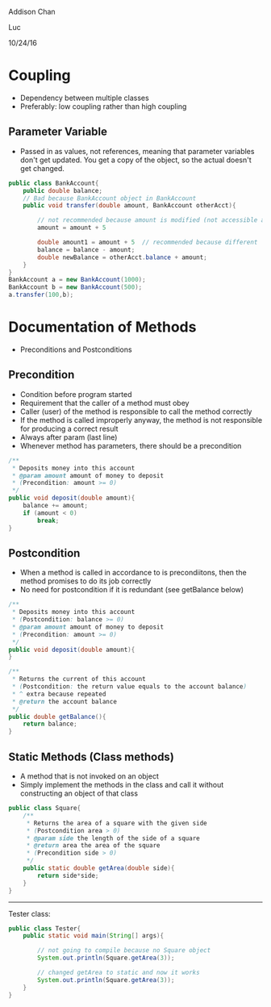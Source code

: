 Addison Chan

Luc

10/24/16

Coupling
=========
- Dependency between multiple classes
- Preferably: low coupling rather than high coupling

Parameter Variable
------------------
- Passed in as values, not references, meaning that parameter variables don't get updated. You get a copy of the object, so the actual doesn't get changed.

```java
public class BankAccount{
	public double balance;
	// Bad because BankAccount object in BankAccount
	public void transfer(double amount, BankAccount otherAcct){

		// not recommended because amount is modified (not accessible anymore)
		amount = amount + 5

		double amount1 = amount + 5  // recommended because different
		balance = balance - amount;
		double newBalance = otherAcct.balance + amount;
	}
}
BankAccount a = new BankAccount(1000);
BankAccount b = new BankAccount(500);
a.transfer(100,b);
```

Documentation of Methods
========================
- Preconditions and Postconditions

Precondition
-------------
- Condition before program started
- Requirement that the caller of a method must obey
- Caller (user) of the method is responsible to call the method correctly
-	If the method is called improperly anyway, the method is not responsible for producing a correct result
- Always after param (last line)
- Whenever method has parameters, there should be a precondition

```java
/**
 * Deposits money into this account
 * @param amount amount of money to deposit
 * (Precondition: amount >= 0)
 */
public void deposit(double amount){
	balance += amount;
	if (amount < 0)
		break;
}
```

Postcondition
-------------
- When a method is called in accordance to is precondiitons, then the method promises to do its job correctly
- No need for postcondition if it is redundant (see getBalance below)

```java
/**
 * Deposits money into this account
 * (Postcondition: balance >= 0)
 * @param amount amount of money to deposit
 * (Precondition: amount >= 0)
 */
public void deposit(double amount){
}

/**
 * Returns the current of this account
 * (Postcondition: the return value equals to the account balance)
 * ^ extra because repeated
 * @return the account balance
 */
public double getBalance(){
	return balance;
}
```

Static Methods (Class methods)
------------------------------
- A method that is not invoked on an object
- Simply implement the methods in the class and call it without constructing an object of that class

```java
public class Square{
	/**
	 * Returns the area of a square with the given side
	 * (Postcondition area > 0)
	 * @param side the length of the side of a square
	 * @return area the area of the square
	 * (Precondition side > 0)
	 */
	public static double getArea(double side){
		return side*side;
	}
}
```
---
Tester class:
```java
public class Tester{
	public static void main(String[] args){

		// not going to compile because no Square object
		System.out.println(Square.getArea(3));

		// changed getArea to static and now it works
		System.out.println(Square.getArea(3));
	}
}
```
